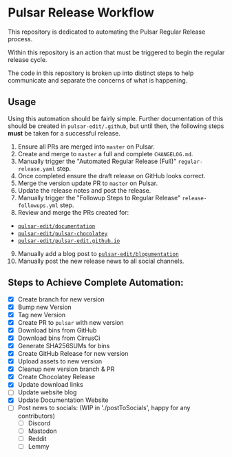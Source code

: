 # Pulsar Release Workflow

This repository is dedicated to automating the Pulsar Regular Release process.

Within this repository is an action that must be triggered to begin the regular release cycle.

The code in this repository is broken up into distinct steps to help communicate and separate the concerns of what is happening.

## Usage

Using this automation should be fairly simple.
Further documentation of this should be created in `pulsar-edit/.github`, but until then, the following steps **must** be taken for a successful release.

1) Ensure all PRs are merged into `master` on Pulsar.
2) Create and merge to `master` a full and complete `CHANGELOG.md`.
3) Manually trigger the "Automated Regular Release (Full)" `regular-release.yaml` step.
4) Once completed ensure the draft release on GitHub looks correct.
5) Merge the version update PR to `master` on Pulsar.
6) Update the release notes and post the release.
7) Manually trigger the "Followup Steps to Regular Release" `release-followups.yml` step.
8) Review and merge the PRs created for:
  - [`pulsar-edit/documentation`](https://github.com/pulsar-edit/documentation/pulls)
  - [`pulsar-edit/pulsar-chocolatey`](https://github.com/pulsar-edit/pulsar-chocolatey)
  - [`pulsar-edit/pulsar-edit.github.io`](https://github.com/pulsar-edit/pulsar-edit.github.io/)
9) Manually add a blog post to [`pulsar-edit/blogumentation`](https://github.com/pulsar-edit/blogumentation)
9) Manually post the new release news to all social channels.

## Steps to Achieve Complete Automation:

- [X] Create branch for new version
- [X] Bump new Version
- [X] Tag new Version
- [X] Create PR to `pulsar` with new version
- [X] Download bins from GitHub
- [X] Download bins from CirrusCi
- [X] Generate SHA256SUMs for bins
- [X] Create GitHub Release for new version
- [X] Upload assets to new version
- [X] Cleanup new version branch & PR
- [X] Create Chocolatey Release
- [X] Update download links
- [ ] Update website blog
- [X] Update Documentation Website
- [ ] Post news to socials: (WIP in './postToSocials', happy for any contributors)
  * [ ] Discord
  * [ ] Mastodon
  * [ ] Reddit
  * [ ] Lemmy
